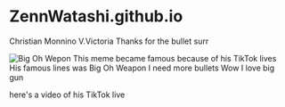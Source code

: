 # ZennWatashi.github.io
Christian Monnino V.Victoria 
Thanks for the bullet surr


![Big Oh Wepon](https://media1.tenor.com/m/LZ9Z9afQ9LYAAAAd/i-need-more-boolets-i-need-more-bullets.gif)
 This meme became famous because of his TikTok lives
 His famous lines was
 Big Oh Weapon 
 I need more bullets
 Wow I love big gun

 here's a video of his TikTok live
 
